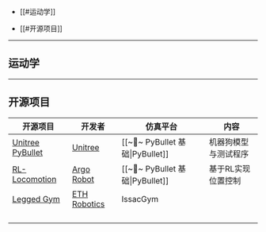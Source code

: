 
+ [[#运动学]]

+ [[#开源项目]]



---
## 运动学



---
## 开源项目

| 开源项目                                                                    | 开发者                                               | 仿真平台                           | 内容         |
| ----------------------------------------------------------------------- | ------------------------------------------------- | ------------------------------ | ---------- |
| [Unitree PyBullet](https://github.com/unitreerobotics/unitree_pybullet) | [Unitree](https://github.com/unitreerobotics)     | [[~🔫~ PyBullet 基础\|PyBullet]] | 机器狗模型与测试程序 |
| [RL-Locomotion](https://github.com/Argo-Robot/quadrupeds_locomotion)    | [Argo Robot](https://github.com/Argo-Robot)       | [[~🔫~ PyBullet 基础\|PyBullet]] | 基于RL实现位置控制 |
| [Legged Gym](https://github.com/leggedrobotics/legged_gym)              | [ETH Robotics](https://github.com/leggedrobotics) | IssacGym                       |            |
|                                                                         |                                                   |                                |            |
|                                                                         |                                                   |                                |            |
|                                                                         |                                                   |                                |            |
|                                                                         |                                                   |                                |            |
